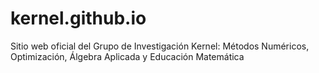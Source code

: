 # kernel.github.io
Sitio web oficial del Grupo de Investigación Kernel: Métodos Numéricos, Optimización, Álgebra Aplicada y Educación Matemática
